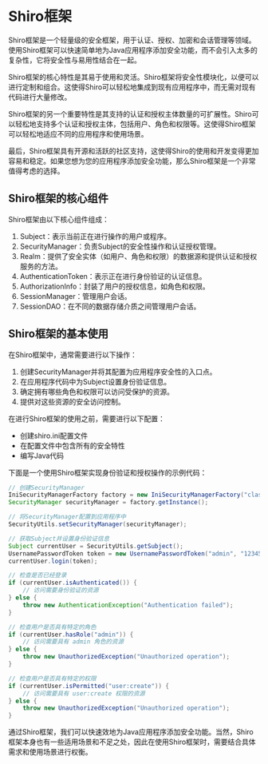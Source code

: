 
# Shiro框架

Shiro框架是一个轻量级的安全框架，用于认证、授权、加密和会话管理等领域。使用Shiro框架可以快速简单地为Java应用程序添加安全功能，而不会引入太多的复杂性，它将安全性与易用性结合在一起。

Shiro框架的核心特性是其易于使用和灵活。Shiro框架将安全性模块化，以便可以进行定制和组合。这使得Shiro可以轻松地集成到现有应用程序中，而无需对现有代码进行大量修改。

Shiro框架的另一个重要特性是其支持的认证和授权主体数量的可扩展性。Shiro可以轻松地支持多个认证和授权主体，包括用户、角色和权限等。这使得Shiro框架可以轻松地适应不同的应用程序和使用场景。

最后，Shiro框架具有开源和活跃的社区支持，这使得Shiro的使用和开发变得更加容易和稳定。如果您想为您的应用程序添加安全功能，那么Shiro框架是一个非常值得考虑的选择。

## Shiro框架的核心组件
Shiro框架由以下核心组件组成：

1. Subject：表示当前正在进行操作的用户或程序。
2. SecurityManager：负责Subject的安全性操作和认证授权管理。
3. Realm：提供了安全实体（如用户、角色和权限）的数据源和提供认证和授权服务的方法。
4. AuthenticationToken：表示正在进行身份验证的认证信息。
5. AuthorizationInfo：封装了用户的授权信息，如角色和权限。
6. SessionManager：管理用户会话。
7. SessionDAO：在不同的数据存储介质之间管理用户会话。

## Shiro框架的基本使用
在Shiro框架中，通常需要进行以下操作：
1. 创建SecurityManager并将其配置为应用程序安全性的入口点。
2. 在应用程序代码中为Subject设置身份验证信息。
3. 确定拥有哪些角色和权限可以访问受保护的资源。
4. 提供对这些资源的安全访问控制。

在进行Shiro框架的使用之前，需要进行以下配置：
+ 创建shiro.ini配置文件
+ 在配置文件中包含所有的安全特性
+ 编写Java代码

下面是一个使用Shiro框架实现身份验证和授权操作的示例代码：
```java
// 创建SecurityManager
IniSecurityManagerFactory factory = new IniSecurityManagerFactory("classpath:shiro.ini");
SecurityManager securityManager = factory.getInstance();

// 将SecurityManager配置到应用程序中
SecurityUtils.setSecurityManager(securityManager);

// 获取Subject并设置身份验证信息
Subject currentUser = SecurityUtils.getSubject();
UsernamePasswordToken token = new UsernamePasswordToken("admin", "123456");
currentUser.login(token);

// 检查是否已经登录
if (currentUser.isAuthenticated()) {
    // 访问需要身份验证的资源
} else {
    throw new AuthenticationException("Authentication failed");
}

// 检查用户是否具有特定的角色
if (currentUser.hasRole("admin")) {
    // 访问需要具有 admin 角色的资源
} else {
    throw new UnauthorizedException("Unauthorized operation");
}

// 检查用户是否具有特定的权限
if (currentUser.isPermitted("user:create")) {
    // 访问需要具有 user:create 权限的资源
} else {
    throw new UnauthorizedException("Unauthorized operation");
}
```

通过Shiro框架，我们可以快速效地为Java应用程序添加安全功能。当然，Shiro框架本身也有一些适用场景和不足之处，因此在使用Shiro框架时，需要结合具体需求和使用场景进行权衡。